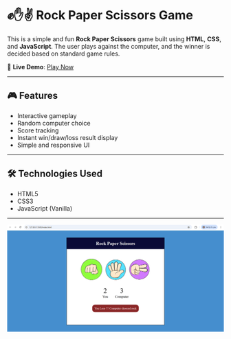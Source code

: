 # ✊✋✌️ Rock Paper Scissors Game

This is a simple and fun **Rock Paper Scissors** game built using **HTML**, **CSS**, and **JavaScript**. The user plays against the computer, and the winner is decided based on standard game rules.

🔗 **Live Demo**: [Play Now](https://suhani-01.github.io/RockPaperScissors/)

---

## 🎮 Features

- Interactive gameplay
- Random computer choice
- Score tracking
- Instant win/draw/loss result display
- Simple and responsive UI

---

## 🛠️ Technologies Used

- HTML5
- CSS3
- JavaScript (Vanilla)

---

![Image Here](image.png)
